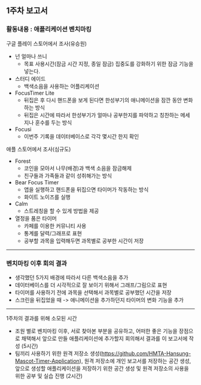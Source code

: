 ## 1주차 보고서

### 활동내용 : 애플리케이션 벤치마킹

구글 플레이 스토어에서 조사(유승원)

- 넌 얼마나 쓰니
  - 목표 사용시간(잠금 시간 지정, 종일 잠금) 집중도를 강화하기 위한 잠금 기능을 넣는다.
- 스터디 에이드
  - 백색소음을 사용하는 어플리케이션
- FocusTimer Lite
  - 뒤집은 후 다시 핸드폰을 보게 된다면 한성부기의 애니메이션을 잠깐 동안 변화하는 방식
  - 뒤집은 시간에 따라서 한성부기가 얼마나 공부한지를 파악하고 칭찬하는 메세지나 훈수를 두는 방식
- Focusi
  - 이번주 기록을 데이터베이스로 각각 몇시간 한지 확인



애플 스토어에서 조사(심규도)

- Forest
  - 코인을 모아서 나무(배경)과 백색 소음을 잠금해제
  - 친구들과 가족들과 같이 성취해가는 방식
- Bear Focus Timer
  - 앱을 실행하고 핸드폰을 뒤집으면 타이머가 작동하는 방식
  - 화이트 노이즈를 실행
- Calm
  - 스트레칭을 할 수 있게 방법을 제공
- 열정을 품은 타이머
  - 카페를 이용한 커뮤니티 사용
  - 통계를 달력/그래프로 표현
  - 공부할 과목을 입력해두면 과목별로 공부한 시간이 저장



<hr>

### 벤치마킹 이후 회의 결과

- 생각했던 5가지 배경에 따라서 다른 백색소음을 추가
- 데이터베이스를 더 시각적으로 잘 보이기 위해서 그래프/그림으로 표현
- 타이머를 사용하기 전에 과목을 선택해서 과목별로 공부했던 시간을 저장
- 스크린을 뒤집었을 때 -> 애니메이션을 추가하던지 타이머의 변화 기능을 추가



---

1주차의 결과를 위해 소모된 시간

- 조원 별로 벤치마킹 이후, 서로 찾아본 부분을 공유하고, 어떠한 좋은 기능을 장점으로 채택해서 앞으로 만들 애플리케이션에 추가할지 회의해서 결과를 이 보고서에 작성 (5시간)
- 팀끼리 사용하기 위한 원격 저장소 생성(https://github.com/HMTA-Hansung-Mascot-Timer-Application), 원격 저장소에 개인 보고서를 저장하는 공간 생성, 앞으로 생성할 애플리케이션을 저장하기 위한 공간 생성 및 원격 저장소의 사용을 위한 공부 및 실습 진행 (2시간)







